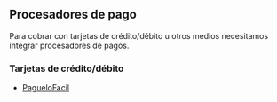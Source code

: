 ## Procesadores de pago

Para cobrar con tarjetas de crédito/débito u otros medios necesitamos integrar procesadores de pagos.

### Tarjetas de crédito/débito

- [PagueloFacil](https://www.paguelofacil.com/)
